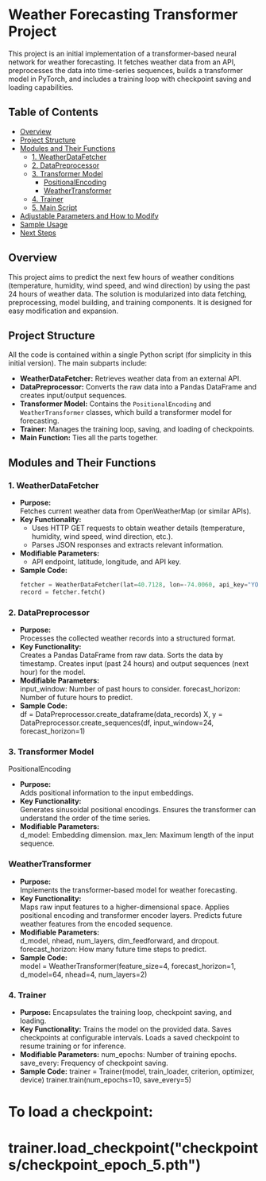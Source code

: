 # Weather Forecasting Transformer Project

This project is an initial implementation of a transformer-based neural network for weather forecasting. It fetches weather data from an API, preprocesses the data into time-series sequences, builds a transformer model in PyTorch, and includes a training loop with checkpoint saving and loading capabilities.

## Table of Contents

- [Overview](#overview)
- [Project Structure](#project-structure)
- [Modules and Their Functions](#modules-and-their-functions)
  - [1. WeatherDataFetcher](#1-weatherdatafetcher)
  - [2. DataPreprocessor](#2-datapreprocessor)
  - [3. Transformer Model](#3-transformer-model)
    - [PositionalEncoding](#positionalencoding)
    - [WeatherTransformer](#weathertransformer)
  - [4. Trainer](#4-trainer)
  - [5. Main Script](#5-main-script)
- [Adjustable Parameters and How to Modify](#adjustable-parameters-and-how-to-modify)
- [Sample Usage](#sample-usage)
- [Next Steps](#next-steps)

## Overview

This project aims to predict the next few hours of weather conditions (temperature, humidity, wind speed, and wind direction) by using the past 24 hours of weather data. The solution is modularized into data fetching, preprocessing, model building, and training components. It is designed for easy modification and expansion.

## Project Structure

All the code is contained within a single Python script (for simplicity in this initial version). The main subparts include:
- **WeatherDataFetcher:** Retrieves weather data from an external API.
- **DataPreprocessor:** Converts the raw data into a Pandas DataFrame and creates input/output sequences.
- **Transformer Model:** Contains the `PositionalEncoding` and `WeatherTransformer` classes, which build a transformer model for forecasting.
- **Trainer:** Manages the training loop, saving, and loading of checkpoints.
- **Main Function:** Ties all the parts together.

## Modules and Their Functions

### 1. WeatherDataFetcher

- **Purpose:**  
  Fetches current weather data from OpenWeatherMap (or similar APIs).  
- **Key Functionality:**  
  - Uses HTTP GET requests to obtain weather details (temperature, humidity, wind speed, wind direction, etc.).
  - Parses JSON responses and extracts relevant information.
- **Modifiable Parameters:**  
  - API endpoint, latitude, longitude, and API key.
- **Sample Code:**  
  ```python
  fetcher = WeatherDataFetcher(lat=40.7128, lon=-74.0060, api_key="YOUR_ACTUAL_API_KEY")
  record = fetcher.fetch()
  
### 2. DataPreprocessor
- **Purpose:**  
Processes the collected weather records into a structured format.
- **Key Functionality:**  
Creates a Pandas DataFrame from raw data.
Sorts the data by timestamp.
Creates input (past 24 hours) and output sequences (next hour) for the model.
- **Modifiable Parameters:**  
input_window: Number of past hours to consider.
forecast_horizon: Number of future hours to predict.
- **Sample Code:**  
df = DataPreprocessor.create_dataframe(data_records)
X, y = DataPreprocessor.create_sequences(df, input_window=24, forecast_horizon=1)

### 3. Transformer Model
PositionalEncoding
- **Purpose:**  
Adds positional information to the input embeddings.
- **Key Functionality:**  
Generates sinusoidal positional encodings.
Ensures the transformer can understand the order of the time series.
- **Modifiable Parameters:**  
d_model: Embedding dimension.
max_len: Maximum length of the input sequence.

### WeatherTransformer
- **Purpose:**  
Implements the transformer-based model for weather forecasting.
- **Key Functionality:**  
Maps raw input features to a higher-dimensional space.
Applies positional encoding and transformer encoder layers.
Predicts future weather features from the encoded sequence.
- **Modifiable Parameters:**  
d_model, nhead, num_layers, dim_feedforward, and dropout.
forecast_horizon: How many future time steps to predict.
- **Sample Code:**  
model = WeatherTransformer(feature_size=4, forecast_horizon=1, d_model=64, nhead=4, num_layers=2)

### 4. Trainer
- **Purpose:**
Encapsulates the training loop, checkpoint saving, and loading.
- **Key Functionality:**
Trains the model on the provided data.
Saves checkpoints at configurable intervals.
Loads a saved checkpoint to resume training or for inference.
- **Modifiable Parameters:**
num_epochs: Number of training epochs.
save_every: Frequency of checkpoint saving.
- **Sample Code:**
trainer = Trainer(model, train_loader, criterion, optimizer, device)
trainer.train(num_epochs=10, save_every=5)
# To load a checkpoint:
# trainer.load_checkpoint("checkpoints/checkpoint_epoch_5.pth")

